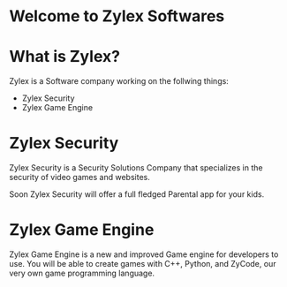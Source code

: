 # Welcome to Zylex Softwares

<h1>What is Zylex?</h1>

Zylex is a Software company working on the follwing things:

<ul>
  <li>Zylex Security</li>
  <li>Zylex Game Engine</li>
</ul>

<h1>Zylex Security</h1>

Zylex Security is a Security Solutions Company that specializes in the security of video games and websites. 

Soon Zylex Security will offer a full fledged Parental app for your kids. 

<h1>Zylex Game Engine</h1

Zylex Game Engine is a new and improved Game engine for developers to use. You will be able to create games with C++, Python, and ZyCode, our very own game programming language. 
